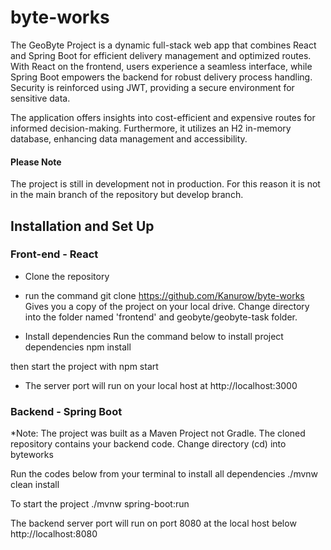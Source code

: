 # byte-works
The GeoByte Project is a dynamic full-stack web app that combines React and Spring Boot for efficient delivery management and optimized routes. With React on the frontend, users experience a seamless interface, while Spring Boot empowers the backend for robust delivery process handling. Security is reinforced using JWT, providing a secure environment for sensitive data.

The application offers insights into cost-efficient and expensive routes for informed decision-making. Furthermore, it utilizes an H2 in-memory database, enhancing data management and accessibility.

#### Please Note
The project is still in development not in production. For this reason it is not in the main branch of the repository but develop branch.

## Installation and Set Up
### Front-end - React
- Clone the repository
- run the command
git clone https://github.com/Kanurow/byte-works
Gives you a copy of the project on your local drive. Change directory into the folder named 'frontend' and geobyte/geobyte-task folder.

- Install dependencies
Run the command below to install project dependencies
npm install

then start the project with 
npm start

- The server port will run on your local host at http://localhost:3000

### Backend - Spring Boot
*Note: The project was built as a Maven Project not Gradle.
The cloned repository contains your backend code. 
Change directory (cd) into byteworks

Run the codes below from your terminal to install all dependencies 
./mvnw clean install

To start the project 
./mvnw spring-boot:run

The backend server port will run on port 8080 at the local host below 
http://localhost:8080
